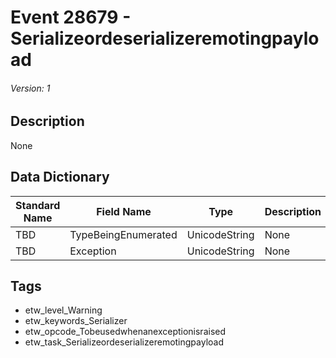 # Event 28679 - Serializeordeserializeremotingpayload
###### Version: 1

## Description
None

## Data Dictionary
|Standard Name|Field Name|Type|Description|Sample Value|
|---|---|---|---|---|
|TBD|TypeBeingEnumerated|UnicodeString|None|`None`|
|TBD|Exception|UnicodeString|None|`None`|

## Tags
* etw_level_Warning
* etw_keywords_Serializer
* etw_opcode_Tobeusedwhenanexceptionisraised
* etw_task_Serializeordeserializeremotingpayload